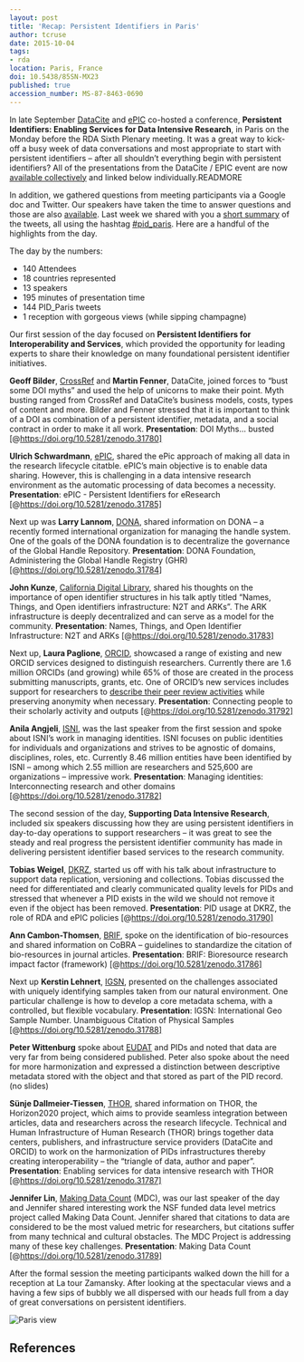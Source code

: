 ```yaml
---
layout: post
title: 'Recap: Persistent Identifiers in Paris'
author: tcruse
date: 2015-10-04
tags:
- rda
location: Paris, France
doi: 10.5438/85SN-MX23
published: true
accession_number: MS-87-8463-0690
---
```

In late September [DataCite](https://www.datacite.org/) and [ePIC](http://www.pidconsortium.eu/) co-hosted a conference, **Persistent Identifiers: Enabling Services for Data Intensive Research**, in Paris on the Monday before the RDA Sixth Plenary meeting. It was a great way to kick-off a busy week of data conversations and most appropriate to start with persistent identifiers – after all shouldn’t everything begin with persistent identifiers? All of the presentations from the DataCite / EPIC event are now [available collectively](https://zenodo.org/collection/user-datacite) and linked below individually.READMORE

In addition, we gathered questions from meeting participants via a Google doc and Twitter. Our speakers have taken the time to answer questions and those are also [available](http://bit.ly/1LHIUf2). Last week we shared with you a [short summary](http://blog.datacite.org/persistent-identifiers-enabling-services-for-data-intensive-research/) of the tweets, all using the hashtag [#pid_paris](https://twitter.com/hashtag/pid_paris?src=hash). Here are a handful of the highlights from the day.

The day by the numbers:

* 140 Attendees
* 18 countries represented
* 13 speakers
* 195 minutes of presentation time
* 144 PID_Paris tweets
* 1 reception with gorgeous views (while sipping champagne)

Our first session of the day focused on **Persistent Identifiers for Interoperability and Services**, which provided the opportunity for leading experts to share their knowledge on many foundational persistent identifier initiatives.

**Geoff Bilder**, [CrossRef](http://www.crossref.org/) and **Martin Fenner**, DataCite, joined forces to “bust some DOI myths” and used the help of unicorns to make their point. Myth busting ranged from CrossRef and DataCite’s business models, costs, types of content and more. Bilder and Fenner stressed that it is important to think of a DOI as combination of a persistent identifier, metadata, and a social contract in order to make it all work. **Presentation**: DOI Myths... busted [@https://doi.org/10.5281/zenodo.31780]

**Ulrich Schwardmann**, [ePIC](http://www.pidconsortium.eu/), shared the ePic approach of making all data in the research lifecycle citatble. ePIC’s main objective is to enable data sharing. However, this is challenging in a data intensive research environment as the automatic processing of data becomes a necessity. **Presentation**: ePIC - Persistent Identifiers for eResearch [@https://doi.org/10.5281/zenodo.31785]

Next up was **Larry Lannom**, [DONA](https://dona.net/), shared information on DONA – a recently formed international organization for managing the handle system. One of the goals of the DONA foundation is to decentralize the governance of the Global Handle Repository. **Presentation**: DONA Foundation, Administering the Global Handle Registry (GHR) [@https://doi.org/10.5281/zenodo.31784]

**John Kunze**, [California Digital Library](http://www.cdlib.org/), shared his thoughts on the importance of open identifier structures in his talk aptly titled “Names, Things, and Open identifiers infrastructure: N2T and ARKs”. The ARK infrastructure is deeply decentralized and can serve as a model for the community. **Presentation**: Names, Things, and Open Identifier Infrastructure: N2T and ARKs [@https://doi.org/10.5281/zenodo.31783]

Next up, **Laura Paglione**, [ORCID](http://orcid.org/), showcased a range of existing and new ORCID services designed to distinguish researchers. Currently there are 1.6 million ORCIDs (and growing) while 65% of those are created in the process submitting manuscripts, grants, etc. One of ORCID’s new services includes support for researchers to [describe their peer review activities](https://orcid.org/blog/2015/09/28/surfacing-peer-review-orcid) while preserving anonymity when necessary. **Presentation**: Connecting people to their scholarly activity and outputs [@https://doi.org/10.5281/zenodo.31792]

**Anila Angjeli**, [ISNI](http://www.isni.org/), was the last speaker from the first session and spoke about ISNI’s work in managing identities. ISNI focuses on public identities for individuals and organizations and strives to be agnostic of domains, disciplines, roles, etc. Currently 8.46 million entities have been identified by ISNI – among which 2.55 million are researchers and 525,600 are organizations – impressive work. **Presentation**: Managing identities: Interconnecting research and other domains [@https://doi.org/10.5281/zenodo.31782]

The second session of the day, **Supporting Data Intensive Research**, included six speakers discussing how they are using persistent identifiers in day-to-day operations to support researchers – it was great to see the steady and real progress the persistent identifier community has made in delivering persistent identifier based services to the research community.

**Tobias Weigel**, [DKRZ](https://www.dkrz.de/), started us off with his talk about infrastructure to support data replication, versioning and collections. Tobias discussed the need for differentiated and clearly communicated quality levels for PIDs and stressed that whenever a PID exists in the wild we should not remove it even if the object has been removed. **Presentation**: PID usage at DKRZ, the role of RDA and ePIC policies [@https://doi.org/10.5281/zenodo.31790]

**Ann Cambon-Thomsen**, [BRIF](http://gen2phen.org/groups/brif-bio-resource-impact-factor), spoke on the identification of bio-resources and shared information on CoBRA – guidelines to standardize the citation of bio-resources in journal articles. **Presentation**: BRIF: Bioresource research impact factor (framework) [@https://doi.org/10.5281/zenodo.31786]

Next up **Kerstin Lehnert**, [IGSN](http://www.geosamples.org/igsnabout), presented on the challenges associated with uniquely identifying samples taken from our natural environment. One particular challenge is how to develop a core metadata schema, with a controlled, but flexible vocabulary. **Presentation**: IGSN: International Geo Sample Number. Unambiguous Citation of Physical Samples [@https://doi.org/10.5281/zenodo.31788]

**Peter Wittenburg** spoke about [EUDAT](http://eudat.eu/) and PIDs and noted that data are very far from being considered published. Peter also spoke about the need for more harmonization and expressed a distinction between descriptive metadata stored with the object and that stored as part of the PID record. (no slides)

**Sünje Dallmeier-Tiessen**, [THOR](http://project-thor.eu/), shared information on THOR, the Horizon2020 project, which aims to provide seamless integration between articles, data and researchers across the research lifecycle. Technical and Human Infrastructure of Human Research (THOR) brings together data centers, publishers, and infrastructure service providers (DataCite and ORCID) to work on the harmonization of PIDs infrastructures thereby creating interoperability – the “triangle of data, author and paper”. **Presentation**: Enabling services for data intensive research with THOR [@https://doi.org/10.5281/zenodo.31787]

**Jennifer Lin**, [Making Data Count](http://mdc.lagotto.io/) (MDC), was our last speaker of the day and Jennifer shared interesting work the NSF funded data level metrics project called Making Data Count. Jennifer shared that citations to data are considered to be the most valued metric for researchers, but citations suffer from many technical and cultural obstacles. The MDC Project is addressing many of these key challenges. **Presentation**: Making Data Count [@https://doi.org/10.5281/zenodo.31789]

After the formal session the meeting participants walked down the hill for a reception at La tour Zamansky. After looking at the spectacular views and a having a few sips of bubbly we all dispersed with our heads full from a day of great conversations on persistent identifiers.

![Paris view](/images/2015/10/paris-view-2.jpg)

## References
